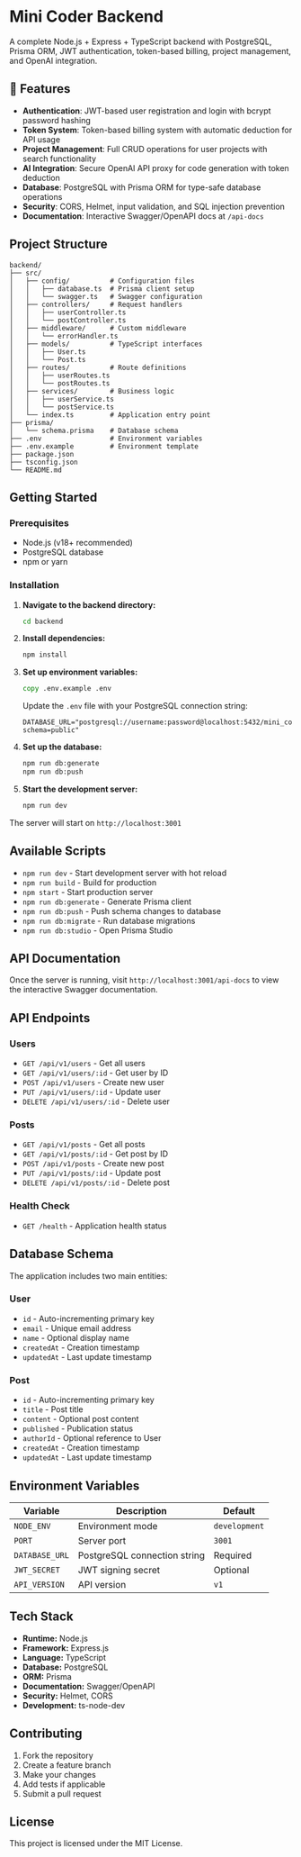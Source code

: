 # Mini Coder Backend

A complete Node.js + Express + TypeScript backend with PostgreSQL, Prisma ORM, JWT authentication, token-based billing, project management, and OpenAI integration.

## 🚀 Features

- **Authentication**: JWT-based user registration and login with bcrypt password hashing
- **Token System**: Token-based billing system with automatic deduction for API usage
- **Project Management**: Full CRUD operations for user projects with search functionality
- **AI Integration**: Secure OpenAI API proxy for code generation with token deduction
- **Database**: PostgreSQL with Prisma ORM for type-safe database operations
- **Security**: CORS, Helmet, input validation, and SQL injection prevention
- **Documentation**: Interactive Swagger/OpenAPI docs at `/api-docs`

## Project Structure

```
backend/
├── src/
│   ├── config/          # Configuration files
│   │   ├── database.ts  # Prisma client setup
│   │   └── swagger.ts   # Swagger configuration
│   ├── controllers/     # Request handlers
│   │   ├── userController.ts
│   │   └── postController.ts
│   ├── middleware/      # Custom middleware
│   │   └── errorHandler.ts
│   ├── models/          # TypeScript interfaces
│   │   ├── User.ts
│   │   └── Post.ts
│   ├── routes/          # Route definitions
│   │   ├── userRoutes.ts
│   │   └── postRoutes.ts
│   ├── services/        # Business logic
│   │   ├── userService.ts
│   │   └── postService.ts
│   └── index.ts         # Application entry point
├── prisma/
│   └── schema.prisma    # Database schema
├── .env                 # Environment variables
├── .env.example         # Environment template
├── package.json
├── tsconfig.json
└── README.md
```

## Getting Started

### Prerequisites

- Node.js (v18+ recommended)
- PostgreSQL database
- npm or yarn

### Installation

1. **Navigate to the backend directory:**

   ```cmd
   cd backend
   ```

2. **Install dependencies:**

   ```cmd
   npm install
   ```

3. **Set up environment variables:**

   ```cmd
   copy .env.example .env
   ```

   Update the `.env` file with your PostgreSQL connection string:

   ```
   DATABASE_URL="postgresql://username:password@localhost:5432/mini_coder_db?schema=public"
   ```

4. **Set up the database:**

   ```cmd
   npm run db:generate
   npm run db:push
   ```

5. **Start the development server:**
   ```cmd
   npm run dev
   ```

The server will start on `http://localhost:3001`

## Available Scripts

- `npm run dev` - Start development server with hot reload
- `npm run build` - Build for production
- `npm start` - Start production server
- `npm run db:generate` - Generate Prisma client
- `npm run db:push` - Push schema changes to database
- `npm run db:migrate` - Run database migrations
- `npm run db:studio` - Open Prisma Studio

## API Documentation

Once the server is running, visit `http://localhost:3001/api-docs` to view the interactive Swagger documentation.

## API Endpoints

### Users

- `GET /api/v1/users` - Get all users
- `GET /api/v1/users/:id` - Get user by ID
- `POST /api/v1/users` - Create new user
- `PUT /api/v1/users/:id` - Update user
- `DELETE /api/v1/users/:id` - Delete user

### Posts

- `GET /api/v1/posts` - Get all posts
- `GET /api/v1/posts/:id` - Get post by ID
- `POST /api/v1/posts` - Create new post
- `PUT /api/v1/posts/:id` - Update post
- `DELETE /api/v1/posts/:id` - Delete post

### Health Check

- `GET /health` - Application health status

## Database Schema

The application includes two main entities:

### User

- `id` - Auto-incrementing primary key
- `email` - Unique email address
- `name` - Optional display name
- `createdAt` - Creation timestamp
- `updatedAt` - Last update timestamp

### Post

- `id` - Auto-incrementing primary key
- `title` - Post title
- `content` - Optional post content
- `published` - Publication status
- `authorId` - Optional reference to User
- `createdAt` - Creation timestamp
- `updatedAt` - Last update timestamp

## Environment Variables

| Variable       | Description                  | Default       |
| -------------- | ---------------------------- | ------------- |
| `NODE_ENV`     | Environment mode             | `development` |
| `PORT`         | Server port                  | `3001`        |
| `DATABASE_URL` | PostgreSQL connection string | Required      |
| `JWT_SECRET`   | JWT signing secret           | Optional      |
| `API_VERSION`  | API version                  | `v1`          |

## Tech Stack

- **Runtime:** Node.js
- **Framework:** Express.js
- **Language:** TypeScript
- **Database:** PostgreSQL
- **ORM:** Prisma
- **Documentation:** Swagger/OpenAPI
- **Security:** Helmet, CORS
- **Development:** ts-node-dev

## Contributing

1. Fork the repository
2. Create a feature branch
3. Make your changes
4. Add tests if applicable
5. Submit a pull request

## License

This project is licensed under the MIT License.
